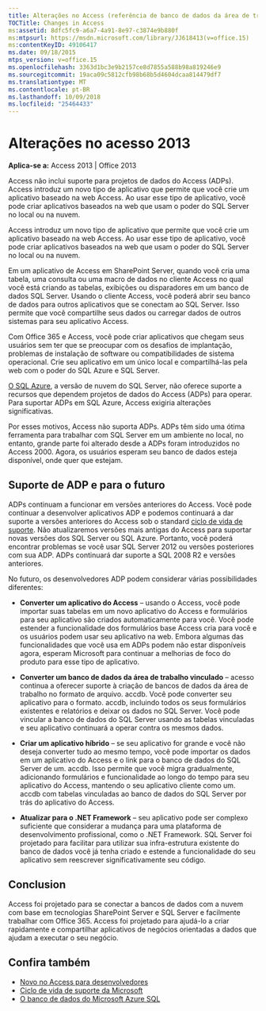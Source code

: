 ```yaml
---
title: Alterações no Access (referência de banco de dados da área de trabalho do Access)
TOCTitle: Changes in Access
ms:assetid: 8dfc5fc9-a6a7-4a91-8e97-c3874e9b880f
ms:mtpsurl: https://msdn.microsoft.com/library/JJ618413(v=office.15)
ms:contentKeyID: 49106417
ms.date: 09/18/2015
mtps_version: v=office.15
ms.openlocfilehash: 3363d1bc3e9b2157ce8d7855a588b98a819246e9
ms.sourcegitcommit: 19aca09c5812cfb98b68b5d4604dcaa814479df7
ms.translationtype: MT
ms.contentlocale: pt-BR
ms.lasthandoff: 10/09/2018
ms.locfileid: "25464433"
---
```

# <a name="changes-in-access"></a>Alterações no acesso 2013

**Aplica-se a:** Access 2013 | Office 2013

Access não inclui suporte para projetos de dados do Access (ADPs). Access introduz um novo tipo de aplicativo que permite que você crie um aplicativo baseado na web Access. Ao usar esse tipo de aplicativo, você pode criar aplicativos baseados na web que usam o poder do SQL Server no local ou na nuvem.

Access introduz um novo tipo de aplicativo que permite que você crie um aplicativo baseado na web Access. Ao usar esse tipo de aplicativo, você pode criar aplicativos baseados na web que usam o poder do SQL Server no local ou na nuvem.

Em um aplicativo de Access em SharePoint Server, quando você cria uma tabela, uma consulta ou uma macro de dados no cliente Access no qual você está criando as tabelas, exibições ou disparadores em um banco de dados SQL Server. Usando o cliente Access, você poderá abrir seu banco de dados para outros aplicativos que se conectam ao SQL Server. Isso permite que você compartilhe seus dados ou carregar dados de outros sistemas para seu aplicativo Access.

Com Office 365 e Access, você pode criar aplicativos que chegam seus usuários sem ter que se preocupar com os desafios de implantação, problemas de instalação de software ou compatibilidades de sistema operacional. Crie seu aplicativo em um único local e compartilhá-las pela web com o poder do SQL Azure e SQL Server.

[O SQL Azure](https://msdn.microsoft.com/library/azure/ee336279.aspx), a versão de nuvem do SQL Server, não oferece suporte a recursos que dependem projetos de dados do Access (ADPs) para operar. Para suportar ADPs em SQL Azure, Access exigiria alterações significativas.

Por esses motivos, Access não suporta ADPs. ADPs têm sido uma ótima ferramenta para trabalhar com SQL Server em um ambiente no local, no entanto, grande parte foi alterado desde a ADPs foram introduzidos no Access 2000. Agora, os usuários esperam seu banco de dados esteja disponível, onde quer que estejam.

## <a name="adp-support-and-the-future"></a>Suporte de ADP e para o futuro

ADPs continuam a funcionar em versões anteriores do Access. Você pode continuar a desenvolver aplicativos ADP e podemos continuará a dar suporte a versões anteriores do Access sob o standard [ciclo de vida de suporte](https://support.microsoft.com/gp/lifeselect). Não atualizaremos versões mais antigas do Access para suportar novas versões dos SQL Server ou SQL Azure. Portanto, você poderá encontrar problemas se você usar SQL Server 2012 ou versões posteriores com sua ADP. ADPs continuará dar suporte a SQL 2008 R2 e versões anteriores.

No futuro, os desenvolvedores ADP podem considerar várias possibilidades diferentes:

- **Converter um aplicativo do Access** – usando o Access, você pode importar suas tabelas em um novo aplicativo do Access e formulários para seu aplicativo são criados automaticamente para você. Você pode estender a funcionalidade dos formulários base Access cria para você e os usuários podem usar seu aplicativo na web. Embora algumas das funcionalidades que você usa em ADPs podem não estar disponíveis agora, esperam Microsoft para continuar a melhorias de foco do produto para esse tipo de aplicativo.

- **Converter um banco de dados da área de trabalho vinculado** – acesso continua a oferecer suporte à criação de bancos de dados da área de trabalho no formato de arquivo. accdb. Você pode converter seu aplicativo para o formato. accdb, incluindo todos os seus formulários existentes e relatórios e deixar os dados no SQL Server. Você pode vincular a banco de dados do SQL Server usando as tabelas vinculadas e seu aplicativo continuará a operar contra os mesmos dados.

- **Criar um aplicativo híbrido** – se seu aplicativo for grande e você não deseja converter tudo ao mesmo tempo, você pode importar os dados em um aplicativo do Access e o link para o banco de dados do SQL Server de um. accdb. Isso permite que você migra gradualmente, adicionando formulários e funcionalidade ao longo do tempo para seu aplicativo do Access, mantendo o seu aplicativo cliente como um. accdb com tabelas vinculadas ao banco de dados do SQL Server por trás do aplicativo do Access.

- **Atualizar para o .NET Framework** – seu aplicativo pode ser complexo suficiente que considerar a mudança para uma plataforma de desenvolvimento profissional, como o .NET Framework. SQL Server foi projetado para facilitar para utilizar sua infra-estrutura existente do banco de dados você já tenha criado e estende a funcionalidade do seu aplicativo sem reescrever significativamente seu código.

## <a name="conclusion"></a>Conclusion

Access foi projetado para se conectar a bancos de dados com a nuvem com base em tecnologias SharePoint Server e SQL Server e facilmente trabalhar com Office 365. Access foi projetado para ajudá-lo a criar rapidamente e compartilhar aplicativos de negócios orientadas a dados que ajudam a executar o seu negócio.

## <a name="see-also"></a>Confira também

- [Novo no Access para desenvolvedores](https://msdn.microsoft.com/library/jj250134\(v=office.15\))
- [Ciclo de vida de suporte da Microsoft](https://support.microsoft.com/lifecycle/)
- [O banco de dados do Microsoft Azure SQL](https://msdn.microsoft.com/library/azure/ee336279.aspx)

